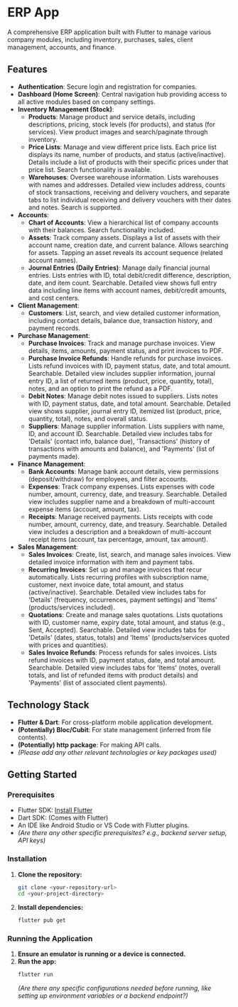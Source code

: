 # ERP App

A comprehensive ERP application built with Flutter to manage various company modules, including inventory, purchases, sales, client management, accounts, and finance.

## Features

*   **Authentication**: Secure login and registration for companies.
*   **Dashboard (Home Screen)**: Central navigation hub providing access to all active modules based on company settings.
*   **Inventory Management (Stock)**:
    *   **Products**: Manage product and service details, including descriptions, pricing, stock levels (for products), and status (for services). View product images and search/paginate through inventory.
    *   **Price Lists**: Manage and view different price lists. Each price list displays its name, number of products, and status (active/inactive). Details include a list of products with their specific prices under that price list. Search functionality is available.
    *   **Warehouses**: Oversee warehouse information. Lists warehouses with names and addresses. Detailed view includes address, counts of stock transactions, receiving and delivery vouchers, and separate tabs to list individual receiving and delivery vouchers with their dates and notes. Search is supported.
*   **Accounts**:
    *   **Chart of Accounts**: View a hierarchical list of company accounts with their balances. Search functionality included.
    *   **Assets**: Track company assets. Displays a list of assets with their account name, creation date, and current balance. Allows searching for assets. Tapping an asset reveals its account sequence (related account names).
    *   **Journal Entries (Daily Entries)**: Manage daily financial journal entries. Lists entries with ID, total debit/credit difference, description, date, and item count. Searchable. Detailed view shows full entry data including line items with account names, debit/credit amounts, and cost centers.
*   **Client Management**:
    *   **Customers**: List, search, and view detailed customer information, including contact details, balance due, transaction history, and payment records.
*   **Purchase Management**:
    *   **Purchase Invoices**: Track and manage purchase invoices. View details, items, amounts, payment status, and print invoices to PDF.
    *   **Purchase Invoice Refunds**: Handle refunds for purchase invoices. Lists refund invoices with ID, payment status, date, and total amount. Searchable. Detailed view includes supplier information, journal entry ID, a list of returned items (product, price, quantity, total), notes, and an option to print the refund as a PDF.
    *   **Debit Notes**: Manage debit notes issued to suppliers. Lists notes with ID, payment status, date, and total amount. Searchable. Detailed view shows supplier, journal entry ID, itemized list (product, price, quantity, total), notes, and overall status.
    *   **Suppliers**: Manage supplier information. Lists suppliers with name, ID, and account ID. Searchable. Detailed view includes tabs for 'Details' (contact info, balance due), 'Transactions' (history of transactions with amounts and balance), and 'Payments' (list of payments made).
*   **Finance Management**:
    *   **Bank Accounts**: Manage bank account details, view permissions (deposit/withdraw) for employees, and filter accounts.
    *   **Expenses**: Track company expenses. Lists expenses with code number, amount, currency, date, and treasury. Searchable. Detailed view includes supplier name and a breakdown of multi-account expense items (account, amount, tax).
    *   **Receipts**: Manage received payments. Lists receipts with code number, amount, currency, date, and treasury. Searchable. Detailed view includes a description and a breakdown of multi-account receipt items (account, tax percentage, amount, tax amount).
*   **Sales Management**:
    *   **Sales Invoices**: Create, list, search, and manage sales invoices. View detailed invoice information with item and payment tabs.
    *   **Recurring Invoices**: Set up and manage invoices that recur automatically. Lists recurring profiles with subscription name, customer, next invoice date, total amount, and status (active/inactive). Searchable. Detailed view includes tabs for 'Details' (frequency, occurrences, payment settings) and 'Items' (products/services included).
    *   **Quotations**: Create and manage sales quotations. Lists quotations with ID, customer name, expiry date, total amount, and status (e.g., Sent, Accepted). Searchable. Detailed view includes tabs for 'Details' (dates, status, totals) and 'Items' (products/services quoted with prices and quantities).
    *   **Sales Invoice Refunds**: Process refunds for sales invoices. Lists refund invoices with ID, payment status, date, and total amount. Searchable. Detailed view includes tabs for 'Items' (notes, overall totals, and list of refunded items with product details) and 'Payments' (list of associated client payments).

## Technology Stack

*   **Flutter & Dart**: For cross-platform mobile application development.
*   **(Potentially) Bloc/Cubit**: For state management (inferred from file contents).
*   **(Potentially) http package**: For making API calls.
*   *(Please add any other relevant technologies or key packages used)*

## Getting Started

### Prerequisites

*   Flutter SDK: [Install Flutter](https://flutter.dev/docs/get-started/install)
*   Dart SDK: (Comes with Flutter)
*   An IDE like Android Studio or VS Code with Flutter plugins.
*   *(Are there any other specific prerequisites? e.g., backend server setup, API keys)*

### Installation

1.  **Clone the repository:**
    ```bash
    git clone <your-repository-url>
    cd <your-project-directory>
    ```
2.  **Install dependencies:**
    ```bash
    flutter pub get
    ```

### Running the Application

1.  **Ensure an emulator is running or a device is connected.**
2.  **Run the app:**
    ```bash
    flutter run
    ```
    *(Are there any specific configurations needed before running, like setting up environment variables or a backend endpoint?)*
